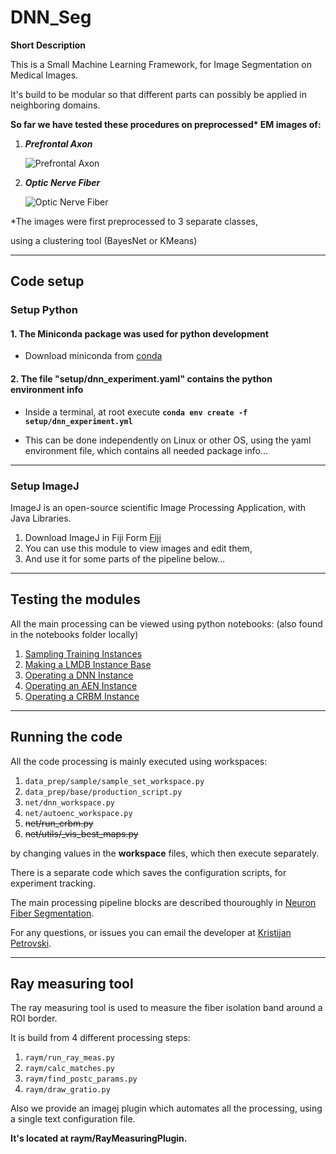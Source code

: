 
# DNN_Seg

__Short Description__

This is a Small Machine Learning Framework, for Image Segmentation on Medical Images.

It's build to be modular so that different parts can possibly be applied in neighboring domains.

__So far we have tested these procedures on preprocessed* EM images of:__



1. **_Prefrontal Axon_**


    ![Prefrontal Axon](https://i.imgur.com/VACsO3V.png "Prefrontal Neuron Fiber")

2. **_Optic Nerve Fiber_**


    ![Optic Nerve Fiber](https://i.imgur.com/4RxEa2p.png "Optic Nerve Fiber")




*The images were first preprocessed to 3 separate classes,

 using a clustering tool (BayesNet or KMeans)
______

## Code setup


### Setup Python


#### 1. The Miniconda package was used for python development

 + Download miniconda from [conda](https://conda.io/miniconda.html)
   
#### 2. The file **"setup/dnn_experiment.yaml"** contains the python environment info
   + Inside a terminal, at root execute  **`conda env create -f setup/dnn_experiment.yml`**






* This can be done independently on Linux or other OS, using the yaml environment file, which contains all needed package info...

-------


### Setup ImageJ

ImageJ is an open-source scientific Image Processing Application, with Java Libraries.


1. Download ImageJ in Fiji Form [Fiji](https://fiji.sc/)
2. You can use this module to view images and edit them,
3. And use it for some parts of the pipeline below...


------

## Testing the modules

All the main processing can be viewed using python notebooks:
(also found in the notebooks folder locally)

1. [Sampling Training Instances](https://colab.research.google.com/drive/1P41TTk9QhhklUvlNJlP_uK99XeRz79Yn)
2. [Making a LMDB Instance Base]()
2. [Operating a DNN Instance](https://colab.research.google.com/drive/1ukglFO11jWlIBO7FsnGUSDGwPtNJc7cA)
3. [Operating an AEN Instance]()
3. [Operating a CRBM Instance]()


------

## Running the code

All the code processing is mainly executed using workspaces:

1. `data_prep/sample/sample_set_workspace.py`
2. `data_prep/base/production_script.py`
3. `net/dnn_workspace.py`
4. `net/autoenc_workspace.py`
5.  ~~net/run_crbm.py~~
6. ~~net/utils/_vis_best_maps.py~~

by changing values in the **workspace** files, which then execute separately.

There is a separate code which saves the configuration scripts, for experiment tracking.

The main processing pipeline blocks are described thouroughly in [Neuron Fiber Segmentation](https://docs.google.com/spreadsheets/d/1c5AoThN5RqBoowZb_t5Ak4pKHGL7dD8l-m8MUjJMVp0/edit?usp=sharing).


For any questions, or issues you can email the developer at [Kristijan Petrovski](mailto:petrovski.kristijan@manu.edu.mk).


------


## Ray measuring tool

The ray measuring tool is used to measure the fiber isolation band around a ROI border.


It is build from 4 different processing steps:

1. `raym/run_ray_meas.py`
2. `raym/calc_matches.py`
3.  `raym/find_postc_params.py`
4. `raym/draw_gratio.py`

Also we provide an imagej plugin which automates all the processing, using a single text configuration file.


   **It's located at raym/RayMeasuringPlugin.**

